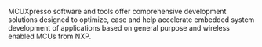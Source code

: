 MCUXpresso software and tools offer comprehensive development solutions designed to optimize, ease and help accelerate embedded system development of applications based on general purpose and wireless enabled MCUs from NXP. 
